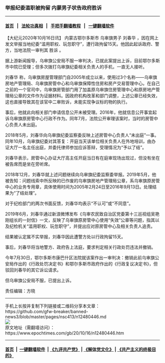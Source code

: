 ### 举报纪委滥职被拘留 内蒙男子状告政府胜诉
------------------------

#### [首页](https://github.com/gfw-breaker/banned-news3/blob/master/README.md) &nbsp;&nbsp;|&nbsp;&nbsp; [法轮功真相](https://github.com/begood0513/basic/blob/master/README.md)  &nbsp;&nbsp;|&nbsp;&nbsp; [手把手翻墙教程](https://github.com/gfw-breaker/guides/wiki)  &nbsp;&nbsp;|&nbsp;&nbsp; [一键翻墙软件](https://github.com/gfw-breaker/nogfw/blob/master/README.md)  



<div><p>
 【大纪元2020年10月16日讯】
 <ok href="https://www.epochtimes.com/gb/tag/%E5%86%85%E8%92%99%E5%8F%A4%E9%84%82%E5%B0%94%E5%A4%9A%E6%96%AF%E5%B8%82.html">
  内蒙古鄂尔多斯市
 </ok>
 <ok href="https://www.epochtimes.com/gb/tag/%E4%B9%8C%E5%AE%A1%E6%97%97%E7%94%B7%E5%AD%90.html">
  乌审旗男子
 </ok>
 <ok href="https://www.epochtimes.com/gb/tag/%E5%88%98%E6%98%A5%E5%8D%8E.html">
  刘春华
 </ok>
 ，因在网上发文举报当地纪委“滥用职权、玩忽职守”，遭行政拘留15天。他因此起诉政府、警方，当地法院一审判其
 <ok href="https://www.epochtimes.com/gb/tag/%E8%83%9C%E8%AF%89.html">
  胜诉
 </ok>
 。
</p>
<p>
 据上游新闻报导，乌审旗公安局不服一审判决，已就此案提出上诉，目前鄂尔多斯市中院已受理；但多次拨打乌审旗纪委相关负责人的手机，一直无人接听。
</p>
<p>
 <ok href="https://www.epochtimes.com/gb/tag/%E5%88%98%E6%98%A5%E5%8D%8E.html">
  刘春华
 </ok>
 称，乌审旗房屋管理部门自2005年成立以来，使用过3个名称——乌审旗房地产管理局、乌审旗房管中心和乌审旗保障性住房和房产交易管理中心。在自己之前的一个官司中，乌审旗房管部门用了加盖原乌审旗住房管理中心和原房地产管理局公章的文件作为证据材料。因政府机构改革和部门调整，上述公章已经失效，这也直接导致其在该官中二审败诉，未能实现争议标的物的执行。
</p>
<p>
 事后，他就此向相关部门申请信息公开未被受理。2016年，他就信息公开事宜起诉乌审旗原房管中心行政不作为。同年7月，法院公开审理该案时，当时的房管中心负责人未出庭。
</p>
<p>
 2018年5月，刘春华向乌审旗纪委监察委反映上述房管中心负责人“未出庭”一事。同年10月，乌审旗纪委对其答复：开庭当天该单位相关负责人在外地培训，由办证大厅一名主任出庭，并委托律师参加应诉答辩，受理情况为“予以了结”。
</p>
<p>
 刘春华表示，房管中心办证大厅高主任开庭当日有在庭审现场出现过，但没有坐在被告席而是坐在旁听席。
</p>
<p>
 2018年12月，刘春华就上述问题继续向乌审旗纪委监察委举报。2019年5月，他被告知：问题线索中所反映的已作废的乌审旗房地产管理局公章，系乌审旗原房管中心的业务专用章，具体使用时间为2005年2月24日至2016年9月13日。处理结果为“了结处理”。
</p>
<p>
 对于纪检部门的两次书面反馈，刘春华均表示“不认可”或“不同意”。
</p>
<p>
 2019年6月，刘春华通过新浪微博发布《乌审农民致自治区党委第十三巡视组吴艳刚组长的一封信》一文，反映了乌审旗原房管中心使用“失效”公章等问题，指其以及纪检机关“滥用职权、玩忽职守”，并提出应对原房管中心及相关负责人追责。
</p>
<p>
 结果被认定属不实举报，刘春华因此遭警方处以行政拘留15天。
</p>
<p>
 事后，刘春华将当地警方、政府告上法庭，要求判定相关行政处罚违法并撤销。
</p>
<p>
 今年7月30日，鄂尔多斯市康巴什区法院就该案作出一审判决：撤销此前乌审旗公安局作出的《行政处罚决定书》和鄂尔多斯市政府作出的《行政复议决定书》，但驳回刘春华的其它诉讼请求。
</p>
<p>
 但乌审旗公安局不服，已提出上诉。
</p>
<p>
 责任编辑：方晓
</p>
</div>
<hr/>
手机上长按并复制下列链接或二维码分享本文章：<br/>
https://github.com/gfw-breaker/banned-news3/blob/master/pages/nsc413/n12480446.md <br/>
<a href='https://github.com/gfw-breaker/banned-news3/blob/master/pages/nsc413/n12480446.md'><img src='https://github.com/gfw-breaker/banned-news3/blob/master/pages/nsc413/n12480446.md.png'/></a> <br/>
原文地址（需翻墙访问）：https://www.epochtimes.com/gb/20/10/16/n12480446.htm


------------------------
#### [首页](https://github.com/gfw-breaker/banned-news3/blob/master/README.md) &nbsp;|&nbsp; [一键翻墙软件](https://github.com/gfw-breaker/nogfw/blob/master/README.md) &nbsp;| [《九评共产党》](https://github.com/gfw-breaker/9ping.md/blob/master/README.md#九评之一评共产党是什么) | [《解体党文化》](https://github.com/gfw-breaker/jtdwh.md/blob/master/README.md) | [《共产主义的终极目的》](https://github.com/gfw-breaker/gczydzjmd.md/blob/master/README.md)


<img src='http://gfw-breaker.win/banned-news3/pages/nsc413/n12480446.md' width='0px' height='0px'/>